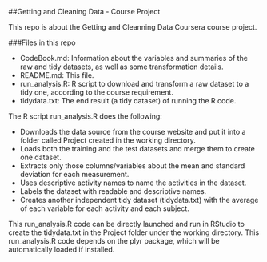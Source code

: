 ##Getting and Cleaning Data - Course Project

This repo is about the Getting and Cleanning Data Coursera course project.

###Files in this repo
* CodeBook.md: Information about the variables and summaries of the raw and tidy datasets, as well as some transformation details.
* README.md: This file.
* run_analysis.R: R script to download and transform a raw dataset to a tidy one, according to the course requirement.
* tidydata.txt: The end result (a tidy dataset) of running the R code.


The R script run_analysis.R does the following:
* Downloads the data source from the course website and put it into a folder called Project created in the working directory.
* Loads both the training and the test datasets and merge them to create one dataset.
* Extracts only those columns/variables about the mean and standard deviation for each measurement.
* Uses descriptive activity names to name the activities in the dataset.
* Labels the dataset with readable and descriptive names.
* Creates another independent tidy dataset (tidydata.txt) with the average of each variable for each activity and each subject.

This run_analysis.R code can be directly launched and run in RStudio to create the tidydata.txt in the Project folder under the working directory. This run_analysis.R code depends on the plyr package, which will be automatically loaded if installed.

